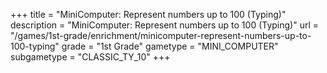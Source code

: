 +++
title = "MiniComputer: Represent numbers up to 100 (Typing)"
description = "MiniComputer: Represent numbers up to 100 (Typing)"
url = "/games/1st-grade/enrichment/minicomputer-represent-numbers-up-to-100-typing"
grade = "1st Grade"
gametype = "MINI_COMPUTER"
subgametype = "CLASSIC_TY_10"
+++